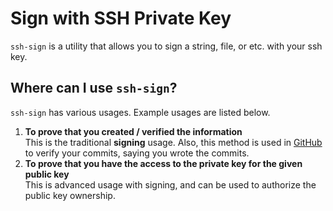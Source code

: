 # Sign with SSH Private Key

`ssh-sign` is a utility that allows you to sign a string, file, or etc. with your ssh key.

## Where can I use `ssh-sign`?

`ssh-sign` has various usages. Example usages are listed below.

1. **To prove that you created / verified the information**  
   This is the traditional **signing** usage. Also, this method is used in [GitHub](https://github.com/) to verify your commits, saying you wrote the commits.
2. **To prove that you have the access to the private key for the given public key**  
   This is advanced usage with signing, and can be used to authorize the public key ownership.
